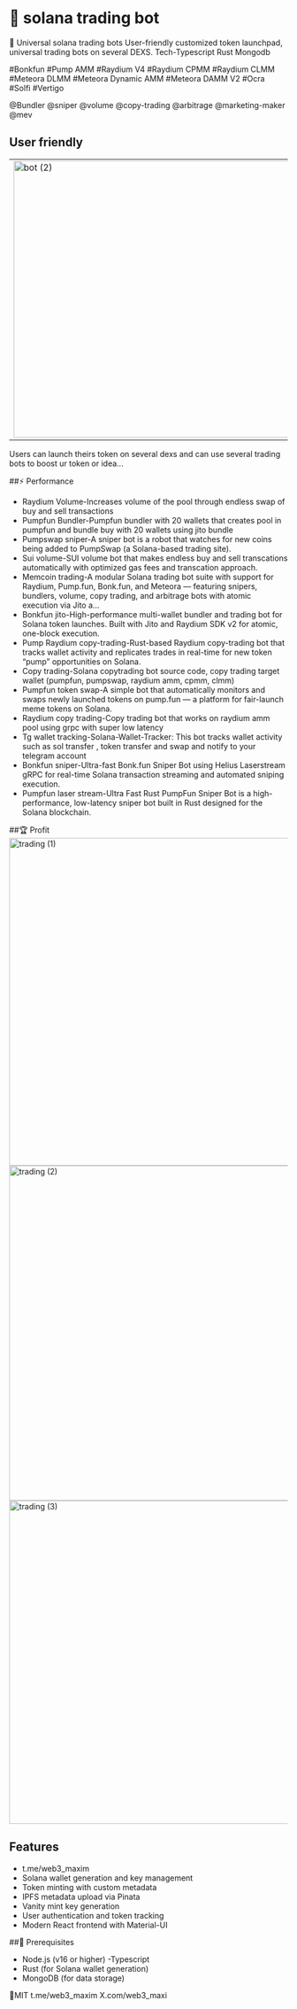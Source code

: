 # 💎 solana trading bot

🌟
Universal solana trading bots
User-friendly customized token launchpad, universal trading bots on several DEXS.
Tech-Typescript Rust Mongodb

#Bonkfun
#Pump AMM 
#Raydium V4
#Raydium CPMM
#Raydium CLMM
#Meteora DLMM 
#Meteora Dynamic AMM
#Meteora DAMM V2
#Ocra 
#Solfi 
#Vertigo 



@Bundler @sniper @volume @copy-trading @arbitrage @marketing-maker @mev

## User friendly
|   |   |
|---|---|
| <img width="500" alt="bot (2)" src="https://github.com/user-attachments/assets/bd15dd54-df5a-4c6a-9ee0-8a516e92c7f7" /> | <img width="500" alt="bot (3)" src="https://github.com/user-attachments/assets/cf6af7d7-818f-4fd7-a615-72b3d4d7543a" /> |

Users can launch theirs token on several dexs and can use several trading bots to boost ur token or idea...

##⚡  Performance 
- Raydium Volume-Increases volume of the pool through endless swap of buy and sell transactions
- Pumpfun Bundler-Pumpfun bundler with 20 wallets that creates pool in pumpfun and bundle buy with 20 wallets using jito bundle
- Pumpswap sniper-A sniper bot is a robot that watches for new coins being added to PumpSwap (a Solana-based trading site).
- Sui volume-SUI volume bot that makes endless buy and sell transcations automatically with optimized gas fees and transcation approach.
- Memcoin trading-A modular Solana trading bot suite with support for Raydium, Pump.fun, Bonk.fun, and Meteora — featuring snipers, bundlers, volume, copy trading, and arbitrage bots with atomic execution via Jito a…
- Bonkfun jito-High-performance multi-wallet bundler and trading bot for Solana token launches. Built with Jito and Raydium SDK v2 for atomic, one-block execution.
- Pump Raydium copy-trading-Rust-based Raydium copy-trading bot that tracks wallet activity and replicates trades in real-time for new token “pump” opportunities on Solana.
- Copy trading-Solana copytrading bot source code, copy trading target wallet (pumpfun, pumpswap, raydium amm, cpmm, clmm)
- Pumpfun token swap-A simple bot that automatically monitors and swaps newly launched tokens on pump.fun — a platform for fair-launch meme tokens on Solana.
- Raydium copy trading-Copy trading bot that works on raydium amm pool using grpc with super low latency
- Tg wallet tracking-Solana-Wallet-Tracker: This bot tracks wallet activity such as sol transfer , token transfer and swap and notify to your telegram account
- Bonkfun sniper-Ultra-fast Bonk.fun Sniper Bot using Helius Laserstream gRPC for real-time Solana transaction streaming and automated sniping execution.
- Pumpfun laser stream-Ultra Fast Rust PumpFun Sniper Bot is a high-performance, low-latency sniper bot built in Rust designed for the Solana blockchain.

##🏆 Profit
<img width="1217" height="592" alt="trading (1)" src="https://github.com/user-attachments/assets/b7306657-4eae-4614-8391-d9fea5b1201c" />
<img width="1212" height="605" alt="trading (2)" src="https://github.com/user-attachments/assets/bd354e2a-1e56-4b0e-b149-016fa9ce4b56" />
<img width="1214" height="584" alt="trading (3)" src="https://github.com/user-attachments/assets/f32ada75-9651-464e-aea7-c2137e074f68" />


## Features
- t.me/web3_maxim
- Solana wallet generation and key management
- Token minting with custom metadata
- IPFS metadata upload via Pinata
- Vanity mint key generation
- User authentication and token tracking
- Modern React frontend with Material-UI
  
##🎲 Prerequisites

- Node.js (v16 or higher)
-Typescript
- Rust (for Solana wallet generation)
- MongoDB (for data storage)



🏹MIT 
t.me/web3_maxim
X.com/web3_maxi
